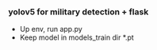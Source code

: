 ### yolov5 for military detection + flask 
* Up env, run app.py
* Keep model in models_train dir *.pt